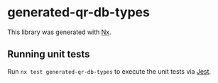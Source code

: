 # generated-qr-db-types

This library was generated with [Nx](https://nx.dev).

## Running unit tests

Run `nx test generated-qr-db-types` to execute the unit tests via [Jest](https://jestjs.io).
